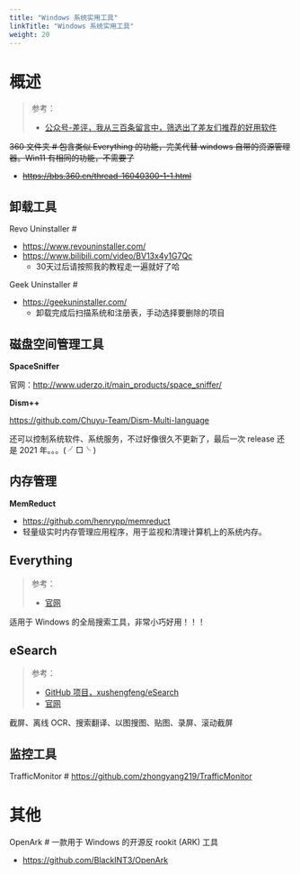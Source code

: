 ```yaml
---
title: "Windows 系统实用工具"
linkTitle: "Windows 系统实用工具"
weight: 20
---
```


# 概述

> 参考：
> - [公众号-差评，我从三百条留言中，筛选出了差友们推荐的好用软件](https://mp.weixin.qq.com/s/FER8XiGizhNOwAXf7cQbRQ)

~~360 文件夹 # 包含类似 Everything 的功能，完美代替 windows 自带的资源管理器。Win11 有相同的功能，不需要了~~

- ~~https://bbs.360.cn/thread-16040300-1-1.html~~


## 卸载工具

Revo Uninstaller # 
- https://www.revouninstaller.com/
- https://www.bilibili.com/video/BV13x4y1G7Qc
  - 30天过后请按照我的教程走一遍就好了哈

Geek Uninstaller # 
- https://geekuninstaller.com/
	- 卸载完成后扫描系统和注册表，手动选择要删除的项目

## 磁盘空间管理工具

**SpaceSniffer**

官网：<http://www.uderzo.it/main_products/space_sniffer/>

**Dism++**

<https://github.com/Chuyu-Team/Dism-Multi-language>

还可以控制系统软件、系统服务，不过好像很久不更新了，最后一次 release 还是 2021 年。。。( ╯□╰ )

## 内存管理

**MemReduct**

- https://github.com/henrypp/memreduct
- 轻量级实时内存管理应用程序，用于监视和清理计算机上的系统内存。

## Everything

> 参考：
> - [官网](https://www.voidtools.com/)

适用于 Windows 的全局搜索工具，非常小巧好用！！！

## eSearch

> 参考：
> - [GitHub 项目，xushengfeng/eSearch](https://github.com/xushengfeng/eSearch)
> - [官网](https://esearch-app.netlify.app/)

截屏、离线 OCR、搜索翻译、以图搜图、贴图、录屏、滚动截屏

## 监控工具

TrafficMonitor # https://github.com/zhongyang219/TrafficMonitor

# 其他

OpenArk # 一款用于 Windows 的开源反 rookit (ARK) 工具
- https://github.com/BlackINT3/OpenArk

